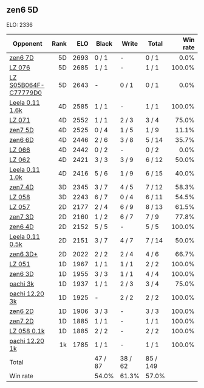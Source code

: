 ## zen6 5D ##

ELO: 2336

Opponent | Rank | ELO | Black | Write | Total | Win rate
---------|-----:|----:|-------|-------|-------|-------:
[zen6 7D](zen6%207D.md) | 5D | 2693 | 0 / 1 | - | 0 / 1 | 0.0%
[LZ 076](LZ%20076.md) | 5D | 2685 | 1 / 1 | - | 1 / 1 | 100.0%
[LZ S05B064F-C77779D0](LZ%20S05B064F-C77779D0.md) | 5D | 2643 | - | 0 / 1 | 0 / 1 | 0.0%
[Leela 0.11 1.6k](Leela%200.11%201.6k.md) | 4D | 2585 | 1 / 1 | - | 1 / 1 | 100.0%
[LZ 071](LZ%20071.md) | 4D | 2552 | 1 / 1 | 2 / 3 | 3 / 4 | 75.0%
[zen7 5D](zen7%205D.md) | 4D | 2525 | 0 / 4 | 1 / 5 | 1 / 9 | 11.1%
[zen6 6D](zen6%206D.md) | 4D | 2446 | 2 / 6 | 3 / 8 | 5 / 14 | 35.7%
[LZ 066](LZ%20066.md) | 4D | 2442 | 0 / 2 | - | 0 / 2 | 0.0%
[LZ 062](LZ%20062.md) | 4D | 2421 | 3 / 3 | 3 / 9 | 6 / 12 | 50.0%
[Leela 0.11 1.0k](Leela%200.11%201.0k.md) | 4D | 2416 | 5 / 6 | 1 / 9 | 6 / 15 | 40.0%
[zen7 4D](zen7%204D.md) | 3D | 2345 | 3 / 7 | 4 / 5 | 7 / 12 | 58.3%
[LZ 058](LZ%20058.md) | 3D | 2243 | 6 / 7 | 0 / 4 | 6 / 11 | 54.5%
[LZ 057](LZ%20057.md) | 2D | 2177 | 2 / 4 | 6 / 9 | 8 / 13 | 61.5%
[zen7 3D](zen7%203D.md) | 2D | 2160 | 1 / 2 | 6 / 7 | 7 / 9 | 77.8%
[zen6 4D](zen6%204D.md) | 2D | 2152 | 5 / 5 | - | 5 / 5 | 100.0%
[Leela 0.11 0.5k](Leela%200.11%200.5k.md) | 2D | 2151 | 3 / 7 | 4 / 7 | 7 / 14 | 50.0%
[zen6 3D+](zen6%203D+.md) | 2D | 2022 | 2 / 2 | 2 / 4 | 4 / 6 | 66.7%
[LZ 051](LZ%20051.md) | 1D | 1967 | 1 / 1 | 1 / 1 | 2 / 2 | 100.0%
[zen6 3D](zen6%203D.md) | 1D | 1955 | 3 / 3 | 1 / 1 | 4 / 4 | 100.0%
[pachi 3k](pachi%203k.md) | 1D | 1937 | 1 / 1 | 2 / 3 | 3 / 4 | 75.0%
[pachi 12.20 3k](pachi%2012.20%203k.md) | 1D | 1925 | - | 2 / 2 | 2 / 2 | 100.0%
[zen6 2D](zen6%202D.md) | 1D | 1906 | 3 / 3 | - | 3 / 3 | 100.0%
[zen7 2D](zen7%202D.md) | 1D | 1885 | 1 / 1 | - | 1 / 1 | 100.0%
[LZ 058 0.1k](LZ%20058%200.1k.md) | 1D | 1885 | 2 / 2 | - | 2 / 2 | 100.0%
[pachi 12.20 1k](pachi%2012.20%201k.md) | 1k | 1785 | 1 / 1 | - | 1 / 1 | 100.0%
Total | | | 47 / 87 | 38 / 62 | 85 / 149 | 
Win rate| | | 54.0% | 61.3% | 57.0% | 
